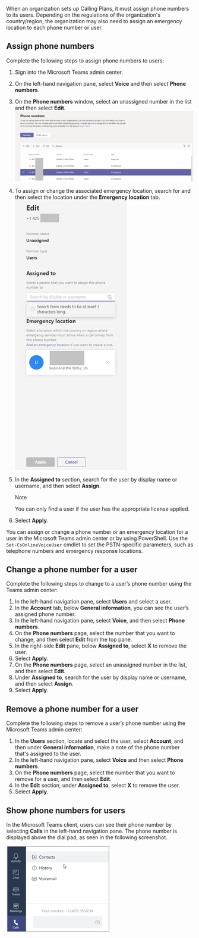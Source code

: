 When an organization sets up Calling Plans, it must assign phone numbers to its users. Depending on the regulations of the organization's country/region, the organization may also need to assign an emergency location to each phone number or user. 

## Assign phone numbers 

Complete the following steps to assign phone numbers to users:

1. Sign into the Microsoft Teams admin center.
2. On the left-hand navigation pane, select **Voice** and then select **Phone numbers**.
3. On the **Phone numbers** window, select an unassigned number in the list and then select **Edit**.   
‎![Manage phone numbers](../media/manage-phone-numbers.png)  
4. To assign or change the associated emergency location, search for and then select the location under the **Emergency location** tab.  
‎![Assign phone number](../media/assign-phone-number.png)  

5. In the **Assigned to** section, search for the user by display name or username, and then select **Assign**. 
    > [!NOTE] 
    > You can only find a user if the user has the appropriate license applied.
1. Select **Apply**. 

You can assign or change a phone number or an emergency location for a user in the Microsoft Teams admin center or by using PowerShell. Use the ```Set-CsOnlineVoiceUser``` cmdlet to set the PSTN-specific parameters, such as telephone numbers and emergency response locations.



## Change a phone number for a user

Complete the following steps to change to a user’s phone number using the Teams admin center:

1. In the left-hand navigation pane, select **Users** and select a user.
2. In the **Account** tab, below **General information**, you can see the user’s assigned phone number.
3. In the left-hand navigation pane, select **Voice**, and then select **Phone numbers**.
4. On the **Phone numbers** page, select the number that you want to change, and then select **Edit** from the top pane.
5. In the right-side **Edit** pane, below **Assigned to**, select **X** to remove the user.
6. Select **Apply**.
7. On the **Phone numbers** page, select an unassigned number in the list, and then select **Edit**.
8. Under **Assigned to**, search for the user by display name or username, and then select **Assign**.
9. Select **Apply**.

## Remove a phone number for a user

Complete the following steps to remove a user’s phone number using the Microsoft Teams admin center:

1. In the **Users** section, locate and select the user, select **Account**, and then under **General information**, make a note of the phone number that's assigned to the user.
2. In the left-hand navigation pane, select **Voice** and then select **Phone numbers**.
3. On the **Phone numbers** page, select the number that you want to remove for a user, and then select **Edit**.
4. In the **Edit** section, under **Assigned to**, select **X** to remove the user.
5. Select **Apply**.

## Show phone numbers for users

In the Microsoft Teams client, users can see their phone number by selecting **Calls** in the left-hand navigation pane. The phone number is displayed above the dial pad, as seen in the following screenshot.

![Teams Client Phone Number](../media/teams-client-phone-number.png) 
